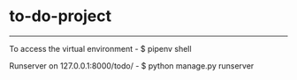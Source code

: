# to-do-project
________________
To access the virtual environment - $ pipenv shell


Runserver on 127.0.0.1:8000/todo/ - $ python manage.py runserver
